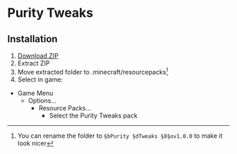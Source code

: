 # Purity Tweaks
## Installation
1. [Download ZIP](https://github.com/Epikest/purity-tweaks/archive/refs/heads/main.zip)
2. Extract ZIP
3. Move extracted folder to .minecraft/resourcepacks[^optional]
4. Select in game:
  * Game Menu
    * Options...
      * Resource Packs...
        * Select the Purity Tweaks pack

[^optional]: You can rename the folder to `§bPurity §dTweaks §8§ov1.0.0` to make it look nicer
